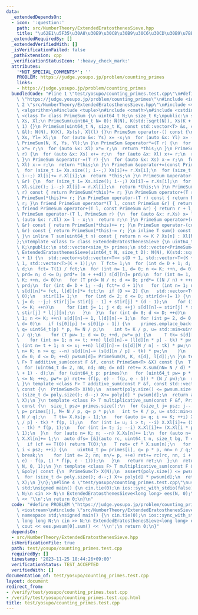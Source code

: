 ```yaml
---
data:
  _extendedDependsOn:
  - icon: ':question:'
    path: src/NumberTheory/ExtendedEratosthenesSieve.hpp
    title: "\u62E1\u5F35\u30A8\u30E9\u30C8\u30B9\u30C6\u30CD\u30B9\u7BE9"
  _extendedRequiredBy: []
  _extendedVerifiedWith: []
  _isVerificationFailed: false
  _pathExtension: cpp
  _verificationStatusIcon: ':heavy_check_mark:'
  attributes:
    '*NOT_SPECIAL_COMMENTS*': ''
    PROBLEM: https://judge.yosupo.jp/problem/counting_primes
    links:
    - https://judge.yosupo.jp/problem/counting_primes
  bundledCode: "#line 1 \"test/yosupo/counting_primes.test.cpp\"\n#define PROBLEM\
    \ \"https://judge.yosupo.jp/problem/counting_primes\"\n#include <iostream>\n#line\
    \ 2 \"src/NumberTheory/ExtendedEratosthenesSieve.hpp\"\n#include <vector>\n#include\
    \ <algorithm>\n#include <tuple>\n#include <cmath>\n#include <cstdint>\ntemplate\
    \ <class T> class PrimeSum {\n uint64_t N;\n size_t K;\npublic:\n std::vector<T>\
    \ Xs, Xl;\n PrimeSum(uint64_t N= 0): N(N), K(std::sqrt(N)), Xs(K + 1), Xl(K +\
    \ 1) {}\n PrimeSum(uint64_t N, size_t K, const std::vector<T> &s, const std::vector<T>\
    \ &l): N(N), K(K), Xs(s), Xl(l) {}\n PrimeSum operator-() const {\n  auto Ys=\
    \ Xs, Yl= Xl;\n  for (auto &x: Ys) x= -x;\n  for (auto &x: Yl) x= -x;\n  return\
    \ PrimeSum(N, K, Ys, Yl);\n }\n PrimeSum &operator*=(T r) {\n  for (auto &x: Xs)\
    \ x*= r;\n  for (auto &x: Xl) x*= r;\n  return *this;\n }\n PrimeSum &operator+=(T\
    \ r) {\n  for (auto &x: Xs) x+= r;\n  for (auto &x: Xl) x+= r;\n  return *this;\n\
    \ }\n PrimeSum &operator-=(T r) {\n  for (auto &x: Xs) x-= r;\n  for (auto &x:\
    \ Xl) x-= r;\n  return *this;\n }\n PrimeSum &operator+=(const PrimeSum &r) {\n\
    \  for (size_t i= Xs.size(); i--;) Xs[i]+= r.Xs[i];\n  for (size_t i= Xl.size();\
    \ i--;) Xl[i]+= r.Xl[i];\n  return *this;\n }\n PrimeSum &operator-=(const PrimeSum\
    \ &r) {\n  for (size_t i= Xs.size(); i--;) Xs[i]-= r.Xs[i];\n  for (size_t i=\
    \ Xl.size(); i--;) Xl[i]-= r.Xl[i];\n  return *this;\n }\n PrimeSum operator*(T\
    \ r) const { return PrimeSum(*this)*= r; }\n PrimeSum operator+(T r) const { return\
    \ PrimeSum(*this)+= r; }\n PrimeSum operator-(T r) const { return PrimeSum(*this)-=\
    \ r; }\n friend PrimeSum operator*(T l, const PrimeSum &r) { return r * l; }\n\
    \ friend PrimeSum operator+(T l, const PrimeSum &r) { return r + l; }\n friend\
    \ PrimeSum operator-(T l, PrimeSum r) {\n  for (auto &x: r.Xs) x= l - x;\n  for\
    \ (auto &x: r.Xl) x= l - x;\n  return r;\n }\n PrimeSum operator+(const PrimeSum\
    \ &r) const { return PrimeSum(*this)+= r; }\n PrimeSum operator-(const PrimeSum\
    \ &r) const { return PrimeSum(*this)-= r; }\n inline T sum() const { return Xl[1];\
    \ }\n inline T sum(uint64_t n) const { return n <= K ? Xs[n] : Xl[N / n]; }\n\
    };\ntemplate <class T> class ExtendedEratosthenesSieve {\n uint64_t N;\n size_t\
    \ K;\npublic:\n std::vector<size_t> primes;\n std::vector<PrimeSum<T>> pwsum;\n\
    \ ExtendedEratosthenesSieve(uint64_t N, size_t D): N(N), K(std::sqrt(N)), pwsum(D\
    \ + 1) {\n  std::vector<std::vector<T>> s(D + 1, std::vector<T>(K + 1)), l(D +\
    \ 1, std::vector<T>(K + 1));\n  T fct= 1;\n  for (int d= D + 1; d; --d) fct*=\
    \ d;\n  fct= T(1) / fct;\n  for (int n= 1, d= 0; n <= K; ++n, d= 0)\n   for (T\
    \ prd= n; d <= D; prd*= (n + ++d)) s[d][n]= prd;\n  for (int n= 1, d= 0; n <=\
    \ K; ++n, d= 0)\n   for (T prd= N / n; d <= D; prd*= ((N / n) + ++d)) l[d][n]=\
    \ prd;\n  for (int d= D + 1; --d; fct*= d + 1)\n   for (int n= 1; n <= K; ++n)\
    \ s[d][n]*= fct, l[d][n]*= fct;\n  if (D >= 2) {\n   std::vector<T> stir(D + 1,\
    \ 0);\n   stir[1]= 1;\n   for (int d= 2; d <= D; stir[d++]= 1) {\n    for (int\
    \ j= d; --j;) stir[j]= stir[j - 1] + stir[j] * (d - 1);\n    for (int n= 1; n\
    \ <= K; ++n)\n     for (int j= 1; j < d; ++j) s[d][n]-= stir[j] * s[j][n], l[d][n]-=\
    \ stir[j] * l[j][n];\n   }\n  }\n  for (int d= 0; d <= D; ++d)\n   for (int n=\
    \ 1; n <= K; ++n) s[d][n]-= 1, l[d][n]-= 1;\n  for (int p= 2, d= 0; p <= K; ++p,\
    \ d= 0)\n   if (s[0][p] != s[0][p - 1]) {\n    primes.emplace_back(p);\n    uint64_t\
    \ q= uint64_t(p) * p, M= N / p;\n    int t= K / p, u= std::min<uint64_t>(K, N\
    \ / q);\n    for (T pw= 1; d <= D; ++d, pw*= p) {\n     T tk= s[d][p - 1];\n \
    \    for (int n= 1; n <= t; ++n) l[d][n]-= (l[d][n * p] - tk) * pw;\n     for\
    \ (int n= t + 1; n <= u; ++n) l[d][n]-= (s[d][M / n] - tk) * pw;\n     for (uint64_t\
    \ n= K; n >= q; --n) s[d][n]-= (s[d][n / p] - tk) * pw;\n    }\n   }\n  for (int\
    \ d= 0; d <= D; ++d) pwsum[d]= PrimeSum(N, K, s[d], l[d]);\n }\n template <class\
    \ F> T additive_sum(const F &f, const PrimeSum<T> &X) const {\n  T ret= X.sum();\n\
    \  for (uint64_t d= 2, nN, nd; nN; d= nd) ret+= X.sum(nN= N / d) * ((nd= N / nN\
    \ + 1) - d);\n  for (uint64_t p: primes)\n   for (uint64_t pw= p * p, e= 2; pw\
    \ <= N; ++e, pw*= p) ret+= (f(p, e) - f(p, e - 1)) * (N / pw);\n  return ret;\n\
    \ }\n template <class F> T additive_sum(const F &f, const std::vector<T> &poly)\
    \ const {\n  PrimeSum<T> X(N);\n  assert(poly.size() <= pwsum.size());\n  for\
    \ (size_t d= poly.size(); d--;) X+= poly[d] * pwsum[d];\n  return additive_sum(f,\
    \ X);\n }\n template <class F> T multiplicative_sum(const F &f, PrimeSum<T> X)\
    \ const {\n  size_t psz= primes.size();\n  for (size_t j= psz; j--;) {\n   uint64_t\
    \ p= primes[j], M= N / p, q= p * p;\n   int t= K / p, u= std::min<uint64_t>(K,\
    \ N / q);\n   T tk= X.Xs[p - 1];\n   for (auto i= q; i <= K; ++i) X.Xs[i]+= (X.Xs[i\
    \ / p] - tk) * f(p, 1);\n   for (int i= u; i > t; --i) X.Xl[i]+= (X.Xs[M / i]\
    \ - tk) * f(p, 1);\n   for (int i= t; i; --i) X.Xl[i]+= (X.Xl[i * p] - tk) * f(p,\
    \ 1);\n  }\n  for (auto n= K; n; --n) X.Xs[n]+= 1;\n  for (auto n= K; n; --n)\
    \ X.Xl[n]+= 1;\n  auto dfs= [&](auto rc, uint64_t n, size_t bg, T cf) -> T {\n\
    \   if (cf == T(0)) return T(0);\n   T ret= cf * X.sum(n);\n   for (auto i= bg;\
    \ i < psz; ++i) {\n    uint64_t p= primes[i], q= p * p, nn= n / q;\n    if (!nn)\
    \ break;\n    for (int e= 2; nn; nn/= p, ++e) ret+= rc(rc, nn, i + 1, cf * (f(p,\
    \ e) - f(p, 1) * f(p, e - 1)));\n   }\n   return ret;\n  };\n  return dfs(dfs,\
    \ N, 0, 1);\n }\n template <class F> T multiplicative_sum(const F &f, const std::vector<T>\
    \ &poly) const {\n  PrimeSum<T> X(N);\n  assert(poly.size() <= pwsum.size());\n\
    \  for (size_t d= poly.size(); d--;) X+= poly[d] * pwsum[d];\n  return multiplicative_sum(f,\
    \ X);\n }\n};\n#line 4 \"test/yosupo/counting_primes.test.cpp\"\nusing namespace\
    \ std;\nsigned main() {\n cin.tie(0);\n ios::sync_with_stdio(false);\n long long\
    \ N;\n cin >> N;\n ExtendedEratosthenesSieve<long long> ees(N, 0);\n cout << ees.pwsum[0].sum()\
    \ << '\\n';\n return 0;\n}\n"
  code: "#define PROBLEM \"https://judge.yosupo.jp/problem/counting_primes\"\n#include\
    \ <iostream>\n#include \"src/NumberTheory/ExtendedEratosthenesSieve.hpp\"\nusing\
    \ namespace std;\nsigned main() {\n cin.tie(0);\n ios::sync_with_stdio(false);\n\
    \ long long N;\n cin >> N;\n ExtendedEratosthenesSieve<long long> ees(N, 0);\n\
    \ cout << ees.pwsum[0].sum() << '\\n';\n return 0;\n}"
  dependsOn:
  - src/NumberTheory/ExtendedEratosthenesSieve.hpp
  isVerificationFile: true
  path: test/yosupo/counting_primes.test.cpp
  requiredBy: []
  timestamp: '2023-11-25 18:44:26+09:00'
  verificationStatus: TEST_ACCEPTED
  verifiedWith: []
documentation_of: test/yosupo/counting_primes.test.cpp
layout: document
redirect_from:
- /verify/test/yosupo/counting_primes.test.cpp
- /verify/test/yosupo/counting_primes.test.cpp.html
title: test/yosupo/counting_primes.test.cpp
---
```

